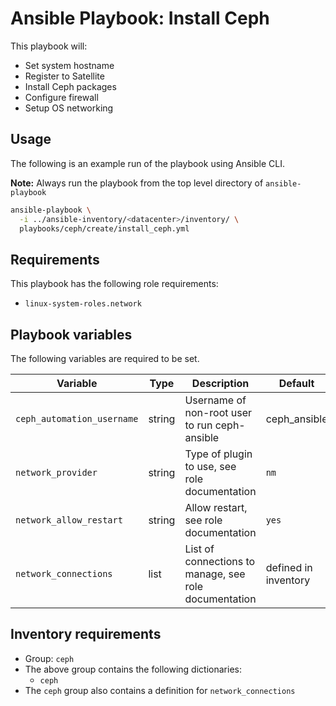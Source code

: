 # Ansible Playbook: Install Ceph

This playbook will:

- Set system hostname
- Register to Satellite
- Install Ceph packages
- Configure firewall
- Setup OS networking

## Usage

The following is an example run of the playbook using Ansible CLI.

**Note:** Always run the playbook from the top level directory of `ansible-playbook`

```sh
ansible-playbook \
  -i ../ansible-inventory/<datacenter>/inventory/ \
  playbooks/ceph/create/install_ceph.yml
```

## Requirements

This playbook has the following role requirements:

  - `linux-system-roles.network`

## Playbook variables

The following variables are required to be set.

| Variable | Type | Description | Default |
| -------- | ---- | ----------- | ------- |
| `ceph_automation_username` | string | Username of non-root user to run ceph-ansible | ceph_ansible
| `network_provider` | string | Type of plugin to use, see role documentation | `nm`
| `network_allow_restart` | string | Allow restart, see role documentation | `yes`
| `network_connections` | list | List of connections to manage, see role documentation | defined in inventory

## Inventory requirements

- Group: `ceph`
- The above group contains the following dictionaries:
  - `ceph`
- The `ceph` group also contains a definition for `network_connections`
